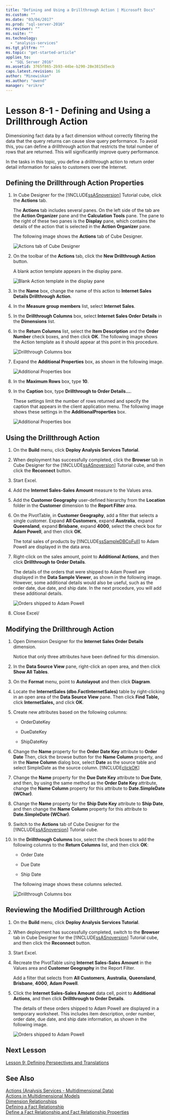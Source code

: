 ```yaml
---
title: "Defining and Using a Drillthrough Action | Microsoft Docs"
ms.custom: ""
ms.date: "03/04/2017"
ms.prod: "sql-server-2016"
ms.reviewer: ""
ms.suite: ""
ms.technology: 
  - "analysis-services"
ms.tgt_pltfrm: ""
ms.topic: "get-started-article"
applies_to: 
  - "SQL Server 2016"
ms.assetid: 3765f865-2b93-44be-b290-28e3815d5ecb
caps.latest.revision: 16
author: "Minewiskan"
ms.author: "owend"
manager: "erikre"
---
```

# Lesson 8-1 - Defining and Using a Drillthrough Action
Dimensioning fact data by a fact dimension without correctly filtering the data that the query returns can cause slow query performance. To avoid this, you can define a drillthrough action that restricts the total number of rows that are returned. This will significantly improve query performance.  
  
In the tasks in this topic, you define a drillthrough action to return order detail information for sales to customers over the Internet.  
  
## Defining the Drillthrough Action Properties  
  
1.  In Cube Designer for the [!INCLUDE[ssASnoversion](../includes/ssasnoversion-md.md)] Tutorial cube, click the **Actions** tab.  
  
    The **Actions** tab includes several panes. On the left side of the tab are the **Action Organizer** pane and the **Calculation Tools** pane. The pane to the right of these two panes is the **Display** pane, which contains the details of the action that is selected in the **Action Organizer** pane.  
  
    The following image shows the **Actions** tab of Cube Designer.  
  
    ![Actions tab of Cube Designer](../analysis-services/media/l8-action1.gif "Actions tab of Cube Designer")  
  
2.  On the toolbar of the **Actions** tab, click the **New Drillthrough Action** button.  
  
    A blank action template appears in the display pane.  
  
    ![Blank Action template in the display pane](../analysis-services/media/l8-action2.gif "Blank Action template in the display pane")  
  
3.  In the **Name** box, change the name of this action to **Internet Sales Details Drillthrough Action**.  
  
4.  In the **Measure group members** list, select **Internet Sales**.  
  
5.  In the **Drillthrough Columns** box, select **Internet Sales Order Details** in the **Dimensions** list.  
  
6.  In the **Return Columns** list, select the **Item Description** and the **Order Number** check boxes, and then click **OK**. The following image shows the Action template as it should appear at this point in this procedure.  
  
    ![Drillthrough Columns box](../analysis-services/media/l8-action3.gif "Drillthrough Columns box")  
  
7.  Expand the **Additional Properties** box, as shown in the following image.  
  
    ![Additional Properties box](../analysis-services/media/l8-action4.gif "Additional Properties box")  
  
8.  In the **Maximum Rows** box, type **10**.  
  
9. In the **Caption** box, type **Drillthrough to Order Details…**.  
  
    These settings limit the number of rows returned and specify the caption that appears in the client application menu. The following image shows these settings in the **AdditionalProperties** box.  
  
    ![Additional Properties box](../analysis-services/media/l8-action5.gif "Additional Properties box")  
  
## Using the Drillthrough Action  
  
1.  On the **Build** menu, click **Deploy Analysis Services Tutorial**.  
  
2.  When deployment has successfully completed, click the **Browser** tab in Cube Designer for the [!INCLUDE[ssASnoversion](../includes/ssasnoversion-md.md)] Tutorial cube, and then click the **Reconnect** button.  
  
3.  Start Excel.  
  
4.  Add the **Internet Sales-Sales Amount** measure to the Values area.  
  
5.  Add the **Customer Geography** user-defined hierarchy from the **Location** folder in the **Customer** dimension to the **Report Filter** area.  
  
6.  On the PivotTable, in **Customer Geography**, add a filter that selects a single customer. Expand **All Customers**, expand **Australia**, expand **Queensland**, expand **Brisbane**, expand **4000**, select the check box for **Adam Powell**, and then click **OK**.  
  
    The total sales of products by [!INCLUDE[ssSampleDBCoFull](../includes/sssampledbcofull-md.md)] to Adam Powell are displayed in the data area.  
  
7.  Right-click on the sales amount, point to **Additional Actions**, and then click **Drillthrough to Order Details**.  
  
    The details of the orders that were shipped to Adam Powell are displayed in the **Data Sample Viewer**, as shown in the following image. However, some additional details would also be useful, such as the order date, due date, and ship date. In the next procedure, you will add these additional details.  
  
    ![Orders shipped to Adam Powell](../analysis-services/media/l8-action6.gif "Orders shipped to Adam Powell")  
  
8.  Close Excel/  
  
## Modifying the Drillthrough Action  
  
1.  Open Dimension Designer for the **Internet Sales Order Details** dimension.  
  
    Notice that only three attributes have been defined for this dimension.  
  
2.  In the **Data Source View** pane, right-click an open area, and then click **Show All Tables**.  
  
3.  On the **Format** menu, point to **Autolayout** and then click **Diagram**.  
  
4.  Locate the **InternetSales (dbo.FactInternetSales)** table by right-clicking in an open area of the **Data Source View** pane. Then click **Find Table,** click **InternetSales,** and click **OK**.  
  
5.  Create new attributes based on the following columns:  
  
    -   OrderDateKey  
  
    -   DueDateKey  
  
    -   ShipDateKey  
  
6.  Change the **Name** property for the **Order Date Key** attribute to **Order Date** Then, click the browse button for the **Name Column** property, and in the **Name Column** dialog box, select **Date** as the source table and select SimpleDate as the source column. [!INCLUDE[clickOK](../includes/clickok-md.md)]  
  
7.  Change the **Name** property for the **Due Date Key** attribute to **Due Date**, and then, by using the same method as the **Order Date Key** attribute, change the **Name Column** property for this attribute to **Date.SimpleDate (WChar)**.  
  
8.  Change the **Name** property for the **Ship Date Key** attribute to **Ship Date**, and then change the **Name Column** property for this attribute to **Date.SimpleDate (WChar)**.  
  
9. Switch to the **Actions** tab of Cube Designer for the [!INCLUDE[ssASnoversion](../includes/ssasnoversion-md.md)] Tutorial cube.  
  
10. In the **Drillthrough Columns** box, select the check boxes to add the following columns to the **Return Columns** list, and then click **OK**:  
  
    -   Order Date  
  
    -   Due Date  
  
    -   Ship Date  
  
    The following image shows these columns selected.  
  
    ![Drillthrough Columns box](../analysis-services/media/l8-action7.gif "Drillthrough Columns box")  
  
## Reviewing the Modified Drillthrough Action  
  
1.  On the **Build** menu, click **Deploy Analysis Services Tutorial**.  
  
2.  When deployment has successfully completed, switch to the **Browser** tab in Cube Designer for the [!INCLUDE[ssASnoversion](../includes/ssasnoversion-md.md)] Tutorial cube, and then click the **Reconnect** button.  
  
3.  Start Excel.  
  
4.  Recreate the PivotTable using **Internet Sales-Sales Amount** in the Values area and **Customer Geography** in the Report Filter.  
  
    Add a filter that selects from **All Customers**, **Australia**, **Queensland**, **Brisbane**, **4000**, **Adam Powell**.  
  
5.  Click the **Internet Sales-Sales Amount** data cell, point to **Additional Actions**, and then click **Drillthrough to Order Details**.  
  
    The details of these orders shipped to Adam Powell are displayed in a temporary worksheet. This includes item description, order number, order date, due date, and ship date information, as shown in the following image.  
  
    ![Orders shipped to Adam Powell](../analysis-services/media/l8-action8.gif "Orders shipped to Adam Powell")  
  
## Next Lesson  
[Lesson 9: Defining Perspectives and Translations](../analysis-services/lesson-9-defining-perspectives-and-translations.md)  
  
## See Also  
[Actions &#40;Analysis Services - Multidimensional Data&#41;](../analysis-services/multidimensional-models/actions-analysis-services-multidimensional-data.md)  
[Actions in Multidimensional Models](../analysis-services/multidimensional-models/actions-in-multidimensional-models.md)  
[Dimension Relationships](../analysis-services/multidimensional-models-olap-logical-cube-objects/dimension-relationships.md)  
[Defining a Fact Relationship](../analysis-services/lesson-5-2-defining-a-fact-relationship.md)  
[Define a Fact Relationship and Fact Relationship Properties](../analysis-services/multidimensional-models/define-a-fact-relationship-and-fact-relationship-properties.md)  
  
  
  
